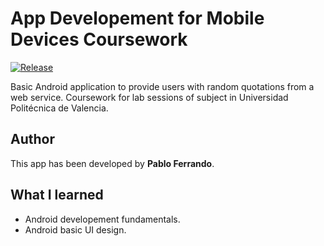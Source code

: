 # **App Developement for Mobile Devices Coursework**

[![Release](https://img.shields.io/github/v/release/pabferir/App-Developement-for-Mobile-Devices?include_prereleases)](https://github.com/pabferir/App-Developement-for-Mobile-Devices/releases)

Basic Android application to provide users with random quotations from a web service. Coursework for lab sessions of subject in Universidad Politécnica de Valencia.

## Author

This app has been developed by **Pablo Ferrando**.

## What I learned

* Android developement fundamentals.
* Android basic UI design.
